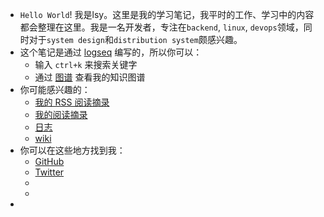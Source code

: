- `Hello World`! 我是lsy。这里是我的学习笔记，我平时的工作、学习中的内容都会整理在这里。我是一名开发者，专注在`backend`, `linux`, `devops`领域，同时对于`system design`和`distribution system`颇感兴趣。
- 这个笔记是通过 [logseq](https://logseq.com/) 编写的，所以你可以：
	- 输入 `ctrl+k` 来搜索关键字
	- 通过 [图谱](https://note.lsy.plus/#/graph) 查看我的知识图谱
- 你可能感兴趣的：
	- [我的 RSS 阅读摘录](https://note.lsy.plus/#/page/Readwise)
	- [我的阅读摘录](logseq://graph/logseq?page=Reading)
	- [日志](https://note.lsy.plus/)
	- [wiki](https://note.lsy.plus/#/page/wiki)
- 你可以在这些地方找到我：
	- [GitHub](https://github.com/stillfox-lee/)
	- [Twitter](https://twitter.com/LeeStillfox)
	-
	-
-